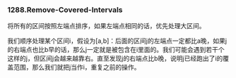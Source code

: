 ### 1288.Remove-Covered-Intervals

将所有的区间按照左端点排序，如果左端点相同的话，优先处理大区间。

我们顺序处理某个区间i，假设为[a,b]：后面的区间j的左端点一定都比a晚，如果j的右端点也比b早的话，那么j一定就是被包含在i里面的。我们可能会遇到若干个这样的j，但区间j会越来越靠右。直至发现j的右端点比b晚，说明j已经跑出了i的覆盖范围，那么我们就把j当作i，重复之前的操作。
